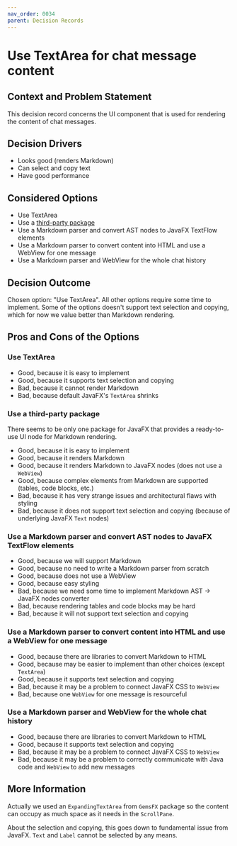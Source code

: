 ```yaml
---
nav_order: 0034
parent: Decision Records
---
```

<!-- markdownlint-disable-next-line MD025 -->
# Use TextArea for chat message content

## Context and Problem Statement

This decision record concerns the UI component that is used for rendering the content of chat messages.

## Decision Drivers

* Looks good (renders Markdown)
* Can select and copy text
* Have good performance

## Considered Options

* Use TextArea
* Use a [third-party package](https://github.com/JPro-one/jpro-platform)
* Use a Markdown parser and convert AST nodes to JavaFX TextFlow elements
* Use a Markdown parser to convert content into HTML and use a WebView for one message
* Use a Markdown parser and WebView for the whole chat history

## Decision Outcome

Chosen option: "Use TextArea".
All other options require some time to implement.
Some of the options doesn't support text selection and copying,
which for now we value better than Markdown rendering.

## Pros and Cons of the Options

### Use TextArea

* Good, because it is easy to implement
* Good, because it supports text selection and copying
* Bad, because it cannot render Markdown
* Bad, because default JavaFX's `TextArea` shrinks

### Use a third-party package

There seems to be only one package for JavaFX that provides a ready-to-use UI node for Markdown rendering.

* Good, because it is easy to implement
* Good, because it renders Markdown
* Good, because it renders Markdown to JavaFX nodes (does not use a `WebView`)
* Good, because complex elements from Markdown are supported (tables, code blocks, etc.)
* Bad, because it has very strange issues and architectural flaws with styling
* Bad, because it does not support text selection and copying (because of underlying JavaFX `Text` nodes)

### Use a Markdown parser and convert AST nodes to JavaFX TextFlow elements

* Good, because we will support Markdown
* Good, because no need to write a Markdown parser from scratch
* Good, because does not use a WebView
* Good, because easy styling
* Bad, because we need some time to implement Markdown AST -> JavaFX nodes converter
* Bad, because rendering tables and code blocks may be hard
* Bad, because it will not support text selection and copying

### Use a Markdown parser to convert content into HTML and use a WebView for one message

* Good, because there are libraries to convert Markdown to HTML
* Good, because may be easier to implement than other choices (except `TextArea`)
* Good, because it supports text selection and copying
* Bad, because it may be a problem to connect JavaFX CSS to `WebView`
* Bad, because one `WebView` for one message is resourceful

### Use a Markdown parser and WebView for the whole chat history

* Good, because there are libraries to convert Markdown to HTML
* Good, because it supports text selection and copying
* Bad, because it may be a problem to connect JavaFX CSS to `WebView`
* Bad, because it may be a problem to correctly communicate with Java code and `WebView` to add new messages

## More Information

Actually we used an `ExpandingTextArea` from `GemsFX` package so the content can occupy
as much space as it needs in the `ScrollPane`.

About the selection and copying, this goes down to fundamental issue from JavaFX.
`Text` and `Label` cannot be selected by any means.
